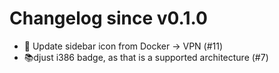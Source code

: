 # Changelog since v0.1.0
- 💄 Update sidebar icon from Docker -> VPN (#11) 
- 📚djust i386 badge, as that is a supported architecture (#7) 
